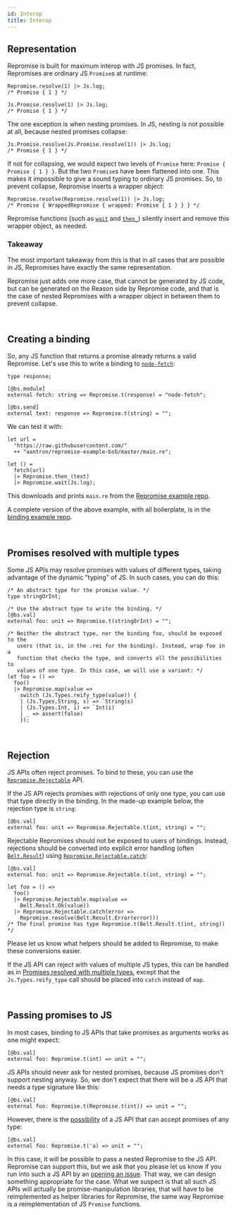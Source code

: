 ```yaml
---
id: Interop
title: Interop
---
```


## Representation

Repromise is built for maximum interop with JS promises. In fact, Repromises are ordinary JS `Promise`s at runtime:

```reason
Repromise.resolve(1) |> Js.log;
/* Promise { 1 } */

Js.Promise.resolve(1) |> Js.log;
/* Promise { 1 } */
```

The one exception is when nesting promises. In JS, nesting is not possible at all, because nested promises collapse:

```reason
Js.Promise.resolve(Js.Promise.resolve(1)) |> Js.log;
/* Promise { 1 } */
```

If not for collapsing, we would expect two levels of `Promise` here: `Promise { Promise { 1 } }`. But the two `Promise`s have been flattened into one. This makes it impossible to give a sound typing to ordinary JS promises. So, to prevent collapse, Repromise inserts a wrapper object:

```reason
Repromise.resolve(Repromise.resolve(1)) |> Js.log;
/* Promise { WrappedRepromise { wrapped: Promise { 1 } } } */
```

Repromise functions (such as [`wait`](API#wait) and [`then_`](API#then)) silently insert and remove this wrapper object, as needed.

### Takeaway

The most important takeaway from this is that in all cases that are possible in JS, Repromises have exactly the same representation.

Repromise just adds one more case, that cannot be generated by JS code, but can be generated on the Reason side by Repromise code, and that is the case of nested Repromises with a wrapper object in between them to prevent collapse.

<br/>

## Creating a binding

So, any JS function that returns a promise already returns a valid Repromise. Let's use this to write a binding to [`node-fetch`](https://www.npmjs.com/package/node-fetch):

```
type response;

[@bs.module]
external fetch: string => Repromise.t(response) = "node-fetch";

[@bs.send]
external text: response => Repromise.t(string) = "";
```

We can test it with:

```reason
let url =
  "https://raw.githubusercontent.com/"
  ++ "aantron/repromise-example-bsb/master/main.re";

let () =
  fetch(url)
  |> Repromise.then_(text)
  |> Repromise.wait(Js.log);
```

This downloads and prints `main.re` from the [Repromise example repo](https://github.com/aantron/repromise-example-bsb).

A complete version of the above example, with all boilerplate, is in the [binding example repo](https://github.com/aantron/repromise-example-binding).

<br/>

## Promises resolved with multiple types

Some JS APIs may resolve promises with values of different types, taking advantage of the dynamic "typing" of JS. In such cases, you can do this:

```reason
/* An abstract type for the promise value. */
type stringOrInt;

/* Use the abstract type to write the binding. */
[@bs.val]
external foo: unit => Repromise.t(stringOrInt) = "";

/* Neither the abstract type, nor the binding foo, should be exposed to the
   users (that is, in the .rei for the binding). Instead, wrap foo in a
   function that checks the type, and converts all the possibilities to
   values of one type. In this case, we will use a variant: */
let foo = () =>
  foo()
  |> Repromise.map(value =>
    switch (Js.Types.reify_type(value)) {
    | (Js.Types.String, s) => `String(s)
    | (Js.Types.Int, i) => `Int(i)
    | _ => assert(false)
    });
```

<br/>

## Rejection

JS APIs often reject promises. To bind to these, you can use the [`Repromise.Rejectable`](RejectableAPI) API.

If the JS API rejects promises with rejections of only one type, you can use that type directly in the binding. In the made-up example below, the rejection type is `string`:

```reason
[@bs.val]
external foo: unit => Repromise.Rejectable.t(int, string) = "";
```

Rejectable Repromises should not be exposed to users of bindings. Instead, rejections should be converted into explicit error handling (often [`Belt.Result`](https://bucklescript.github.io/bucklescript/api/Belt.Result.html)) using [`Repromise.Rejectable.catch`](RejectableAPI#catch):

```reason
[@bs.val]
external foo: unit => Repromise.Rejectable.t(int, string) = "";

let foo = () =>
  foo()
  |> Repromise.Rejectable.map(value =>
    Belt.Result.Ok(value))
  |> Repromise.Rejectable.catch(error =>
    Repromise.resolve(Belt.Result.Error(error)))
/* The final promise has type Repromise.t(Belt.Result.t(int, string)) */
```

Please let us know what helpers should be added to Repromise, to make these conversions easier.

If the JS API can reject with values of multiple JS types, this can be handled as in [Promises resolved with multiple types](#promises-resolved-with-multiple-types), except that the `Js.Types.reify_type` call should be placed into `catch` instead of `map`.

<br/>

## Passing promises to JS

In most cases, binding to JS APIs that take promises as arguments works as one might expect:

```reason
[@bs.val]
external foo: Repromise.t(int) => unit = "";
```

JS APIs should never ask for nested promises, because JS promises don't support nesting anyway. So, we don't expect that there will be a JS API that needs a type signature like this:

```reason
[@bs.val]
external foo: Repromise.t(Repromise.t(int)) => unit = "";
```

However, there is the [possibility](https://github.com/aantron/repromise/issues/8) of a JS API that can accept promises of any type:

```reason
[@bs.val]
external foo: Repromise.t('a) => unit = "";
```

In this case, it will be possible to pass a nested Repromise to the JS API. Repromise can support this, but we ask that you please let us know if you run into such a JS API by an [opening an issue](https://github.com/aantron/repromise/issues). That way, we can design something appropriate for the case. What we suspect is that all such JS APIs will actually be promise-manipulation libraries, that will have to be reimplemented as helper libraries for Repromise, the same way Repromise is a reimplementation of JS `Promise` functions.

<br/>
